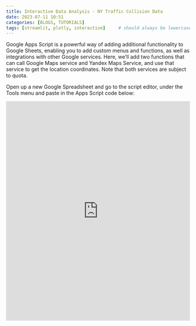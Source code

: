 ```yaml
---
title: Interactive Data Analysis - NY Traffic Collision Data 
date: 2023-07-11 10:51
categories: [BLOGS, TUTORIALS]
tags: [streamlit, plotly, interactive]     # should always be lowercase
---
```


Google Apps Script is a powerful way of adding additional functionality to Google Sheets, enabling you to add custom menus and functions, as well as integrations with other Google services. Here, we’ll add two functions that can call Google Maps service and Yandex Maps Service, and use that service to get the location coordinates. Note that both services are subject to quota.

Open up a new Google Spreadsheet and go to the script editor, under the Tools menu and paste in the Apps Script code below:

<iframe src="http://localhost:8502/" width="100%" height="600" frameborder="0"></iframe>
